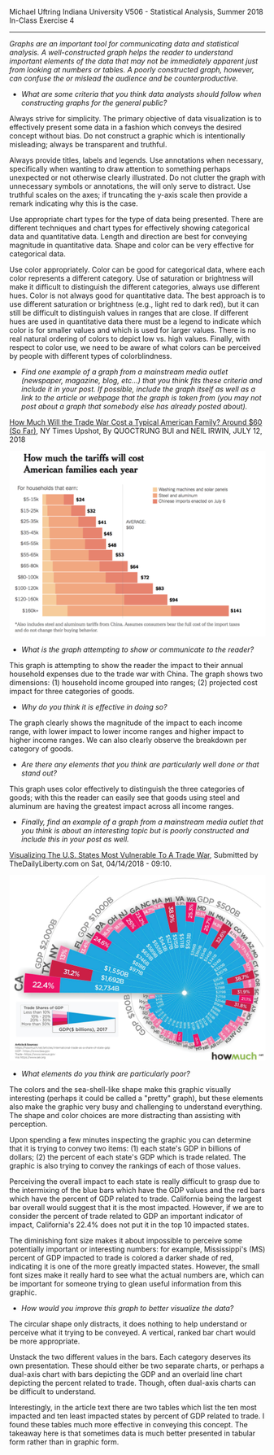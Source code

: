 Michael Uftring
Indiana University
V506 - Statistical Analysis, Summer 2018
In-Class Exercise 4

-----

*Graphs are an important tool for communicating data and statistical analysis. A well-constructed graph helps the reader to understand important elements of the data that may not be immediately apparent just from looking at numbers or tables. A poorly constructed graph, however, can confuse the or mislead the audience and be counterproductive.*

- *What are some criteria that you think data analysts should follow when constructing graphs for the general public?*

Always strive for simplicity. The primary objective of data visualization is to effectively present some data in a fashion which conveys the desired concept without bias. Do not construct a graphic which is intentionally misleading; always be transparent and truthful.

Always provide titles, labels and legends. Use annotations when necessary, specifically when wanting to draw attention to something perhaps unexpected or not otherwise clearly illustrated. Do not clutter the graph with unnecessary symbols or annotations, the will only serve to distract. Use truthful scales on the axes; if truncating the y-axis scale then provide a remark indicating why this is the case.

Use appropriate chart types for the type of data being presented. There are different techniques and chart types for effectively showing categorical data and quantitative data. Length and direction are best for conveying magnitude in quantitative data. Shape and color can be very effective for categorical data.

Use color appropriately. Color can be good for categorical data, where each color represents a different category. Use of saturation or brightness will make it difficult to distinguish the different categories, always use different hues. Color is not always good for quantitative data. The best approach is to use different saturation or brightness (e.g., light red to dark red), but it can still be difficult to distinguish values in ranges that are close. If different hues are used in quantitative data there must be a legend to indicate which color is for smaller values and which is used for larger values. There is no real natural ordering of colors to depict low vs. high values. Finally, with respect to color use, we need to be aware of what colors can be perceived by people with different types of colorblindness.

- *Find one example of a graph from a mainstream media outlet (newspaper, magazine, blog, etc…) that you think fits these criteria and include it in your post. If possible, include the graph itself as well as a link to the article or webpage that the graph is taken from (you may not post about a graph that somebody else has already posted about).*

[How Much Will the Trade War Cost a Typical American Family? Around $60 (So Far)](https://www.nytimes.com/interactive/2018/07/12/upshot/trade-war-cost-families.html?rref=collection%2Fsectioncollection%2Fupshot&action=click&contentCollection=upshot&region=rank&module=package&version=highlights&contentPlacement=1&pgtype=sectionfront), NY Times Upshot, By QUOCTRUNG BUI and NEIL IRWIN, JULY 12, 2018

![](ny-times-cost-of-trade-war.png)

- *What is the graph attempting to show or communicate to the reader?*

This graph is attempting to show the reader the impact to their annual household expenses due to the trade war with China. The graph shows two dimensions: (1) household income grouped into ranges; (2) projected cost impact for three categories of goods.

- *Why do you think it is effective in doing so?*

The graph clearly shows the magnitude of the impact to each income range, with lower impact to lower income ranges and higher impact to higher income ranges. We can also clearly observe the breakdown per category of goods.

- *Are there any elements that you think are particularly well done or that stand out?*

This graph uses color effectively to distinguish the three categories of goods; with this the reader can easily see that goods using steel and aluminum are  having the greatest impact across all income ranges.

- *Finally, find an example of a graph from a mainstream media outlet that you think is about an interesting topic but is poorly constructed and include this in your post as well.*

[Visualizing The U.S. States Most Vulnerable To A Trade War](http://www.thedailyliberty.com/visualizing-us-states-most-vulnerable-trade-war), Submitted by TheDailyLiberty.com on Sat, 04/14/2018 - 09:10.

![](us-states-trade-war.jpg)

- *What elements do you think are particularly poor?*

The colors and the sea-shell-like shape make this graphic visually interesting (perhaps it could be called a "pretty" graph), but these elements also make the graphic very busy and challenging to understand everything. The shape and color choices are more distracting than assisting with perception.

Upon spending a few minutes inspecting the graphic you can determine that it is trying to convey two items: (1) each state's GDP in billions of dollars; (2) the percent of each state's GDP which is trade related. The graphic is also trying to convey the rankings of each of those values.

Perceiving the overall impact to each state is really difficult to grasp due to the intermixing of the blue bars which have the GDP values and the red bars which have the percent of GDP related to trade. California being the largest bar overall would suggest that it is the most impacted. However, if we are to consider the percent of trade related to GDP an important indicator of impact, California's 22.4% does not put it in the top 10 impacted states.

The diminishing font size makes it about impossible to perceive some potentially important or interesting numbers: for example, Mississippi's (MS) percent of GDP impacted to trade is colored a darker shade of red, indicating it is one of the more greatly impacted states. However, the small font sizes make it really hard to see what the actual numbers are, which can be important for someone trying to glean useful information from this graphic.

- *How would you improve this graph to better visualize the data?*

The circular shape only distracts, it does nothing to help understand or perceive what it trying to be conveyed. A vertical, ranked bar chart would be more appropriate.

Unstack the two different values in the bars. Each category deserves its own presentation. These should either be two separate charts, or perhaps a dual-axis chart with bars depicting the GDP and an overlaid line chart depicting the percent related to trade. Though, often dual-axis charts can be difficult to understand.

Interestingly, in the article text there are two tables which list the ten most impacted and ten least impacted states by percent of GDP related to trade. I found these tables much more effective in conveying this concept. The takeaway here is that sometimes data is much better presented in tabular form rather than in graphic form.
